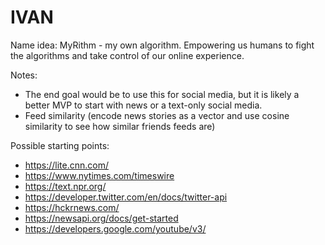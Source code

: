 # IVAN

Name idea: MyRithm - my own algorithm.
Empowering us humans to fight the algorithms and take control of our online experience.

Notes:
* The end goal would be to use this for social media, but it is likely a better MVP to start with news or a text-only social media.
* Feed similarity (encode news stories as a vector and use cosine similarity to see how similar friends feeds are)

Possible starting points:
* https://lite.cnn.com/
* https://www.nytimes.com/timeswire
* https://text.npr.org/
* https://developer.twitter.com/en/docs/twitter-api
* https://hckrnews.com/
* https://newsapi.org/docs/get-started
* https://developers.google.com/youtube/v3/
